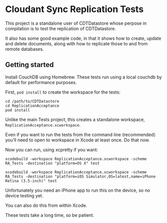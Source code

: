 # Cloudant Sync Replication Tests

This project is a standalone user of CDTDatastore whose perpose in compilation is
to test the replication of CDTDatastore.

It also has some good example code, in that it shows how to create, update and delete
documents, along with how to replicate those to and from remote databases.

## Getting started

Install CouchDB using Homebrew. These tests run using a local couchdb by
default for performance purposes.

First, `pod install` to create the workspace for the tests:

```
cd /path/to/CDTDatastore
cd ReplicationAcceptance
pod install
```

Unlike the main Tests project, this creates a standalone workspace, 
`ReplicationAcceptance.xcworkspace`.

Even if you want to run the tests from the command line (recommended) you'll
need to open to workspace in Xcode at least once. Do that now.

Now you can run, using xcpretty if you want:

```
xcodebuild -workspace ReplicationAcceptance.xcworkspace -scheme RA_Tests -destination "platform=OS X" test

xcodebuild -workspace ReplicationAcceptance.xcworkspace -scheme RA_Tests -destination "platform=iOS Simulator,OS=latest,name=iPhone Retina (3.5-inch)" test
```

Unfortunately you need an iPhone app to run this on the device, so no device testing yet.

You can also do this from within Xcode.

These tests take a long time, so be patient.